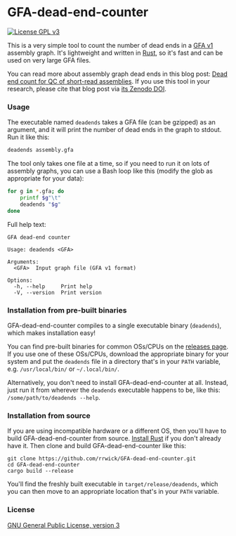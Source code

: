 # GFA-dead-end-counter

[![License GPL v3](https://img.shields.io/badge/license-GPL%20v3-blue.svg)](https://www.gnu.org/licenses/gpl-3.0.en.html)

This is a very simple tool to count the number of dead ends in a [GFA v1](https://gfa-spec.github.io/GFA-spec/GFA1.html) assembly graph. It's lightweight and written in [Rust](https://www.rust-lang.org), so it's fast and can be used on very large GFA files.

You can read more about assembly graph dead ends in this blog post: [Dead end count for QC of short-read assemblies](https://rrwick.github.io/2023/02/21/dead-ends-for-assembly-qc.html). If you use this tool in your research, please cite that blog post via [its Zenodo DOI](https://doi.org/10.5281/zenodo.7662683).



### Usage

The executable named `deadends` takes a GFA file (can be gzipped) as an argument, and it will print the number of dead ends in the graph to stdout. Run it like this:

```bash
deadends assembly.gfa
```

The tool only takes one file at a time, so if you need to run it on lots of assembly graphs, you can use a Bash loop like this (modify the glob as appropriate for your data):
```bash
for g in *.gfa; do
    printf $g"\t"
    deadends "$g"
done
```

Full help text:
```
GFA dead-end counter

Usage: deadends <GFA>

Arguments:
  <GFA>  Input graph file (GFA v1 format)

Options:
  -h, --help     Print help
  -V, --version  Print version
```



### Installation from pre-built binaries

GFA-dead-end-counter compiles to a single executable binary (`deadends`), which makes installation easy!

You can find pre-built binaries for common OSs/CPUs on the [releases page](https://github.com/rrwick/GFA-dead-end-counter/releases). If you use one of these OSs/CPUs, download the appropriate binary for your system and put the `deadends` file in a directory that's in your `PATH` variable, e.g. `/usr/local/bin/` or `~/.local/bin/`.

Alternatively, you don't need to install GFA-dead-end-counter at all. Instead, just run it from wherever the `deadends` executable happens to be, like this: `/some/path/to/deadends --help`.



### Installation from source

If you are using incompatible hardware or a different OS, then you'll have to build GFA-dead-end-counter from source. [Install Rust](https://www.rust-lang.org/tools/install) if you don't already have it. Then clone and build GFA-dead-end-counter like this:
```
git clone https://github.com/rrwick/GFA-dead-end-counter.git
cd GFA-dead-end-counter
cargo build --release
```

You'll find the freshly built executable in `target/release/deadends`, which you can then move to an appropriate location that's in your `PATH` variable.



### License

[GNU General Public License, version 3](https://www.gnu.org/licenses/gpl-3.0.html)
